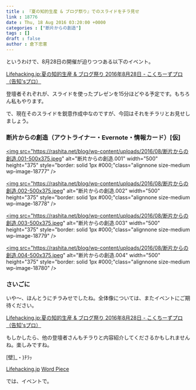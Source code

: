 ```yaml
---
title : 『夏の知的生産 & ブログ祭り』でのスライドをチラ見せ
link : 18776
date : Thu, 18 Aug 2016 03:20:00 +0000
categories : ["断片からの創造"]
tags : []
draft : false
author : 倉下忠憲
---
```


というわけで、8月28日の開催が迫りつつある以下のイベント。

<a href="http://www.kokuchpro.com/event/03411235a0eefa75095d69c7e2d51420/">Lifehacking.jp:夏の知的生産 &amp; ブログ祭り 2016年8月28日 - こくちーずプロ（告知'sプロ）</a>

登壇者それぞれが、スライドを使ったプレゼンを15分ほどやる予定です。もちろん私もやります。

で、現在そのスライドを鋭意作成中なのですが、今回はそれをチラリとお見せしましょう。

<h3>断片からの創造（アウトライナー・Evernote・情報カード）[仮]</h3>

<a href="https://rashita.net/blog/?attachment_id=18777" rel="attachment wp-att-18777"><img src="https://rashita.net/blog/wp-content/uploads/2016/08/断片からの創造.001-500x375.jpeg" alt="断片からの創造.001" width="500" height="375" style="border: solid 1px #000;"class="alignnone size-medium wp-image-18777" /></a>

<a href="https://rashita.net/blog/?attachment_id=18778" rel="attachment wp-att-18778"><img src="https://rashita.net/blog/wp-content/uploads/2016/08/断片からの創造.002-500x375.jpeg" alt="断片からの創造.002" width="500" height="375" style="border: solid 1px #000;"class="alignnone size-medium wp-image-18778" /></a>

<a href="https://rashita.net/blog/?attachment_id=18779" rel="attachment wp-att-18779"><img src="https://rashita.net/blog/wp-content/uploads/2016/08/断片からの創造.003-500x375.jpeg" alt="断片からの創造.003" width="500" height="375" style="border: solid 1px #000;"class="alignnone size-medium wp-image-18779" /></a>

<a href="https://rashita.net/blog/?attachment_id=18780" rel="attachment wp-att-18780"><img src="https://rashita.net/blog/wp-content/uploads/2016/08/断片からの創造.004-500x375.jpeg" alt="断片からの創造.004" width="500" height="375" style="border: solid 1px #000;"class="alignnone size-medium wp-image-18780" /></a>

<h3>さいごに</h3>

いや〜、ほんとうにチラみせでしたね。全体像については、またイベントにご期待ください。

<a href="http://www.kokuchpro.com/event/03411235a0eefa75095d69c7e2d51420/">Lifehacking.jp:夏の知的生産 &amp; ブログ祭り 2016年8月28日 - こくちーずプロ（告知'sプロ）</a>

もしかしたら、他の登壇者さんもチラりと内容紹介してくださるかもしれませんね。楽しみですね。

[壁]_・)ﾁﾗｯ

<a href="http://lifehacking.jp/">Lifehacking.jp</a>
<a href="http://takpluspluslog.blog.so-net.ne.jp/">Word Piece</a>

では、イベントで。
